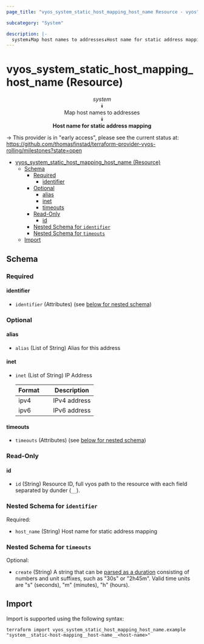 ```yaml
---
page_title: "vyos_system_static_host_mapping_host_name Resource - vyos"

subcategory: "System"

description: |-
  system⯯Map host names to addresses⯯Host name for static address mapping
---
```


# vyos_system_static_host_mapping_host_name (Resource)
<center>


*system*  
⯯  
Map host names to addresses  
⯯  
**Host name for static address mapping**


</center>

-> This provider is in "early access", please see the current status at: https://github.com/thomasfinstad/terraform-provider-vyos-rolling/milestones?state=open

<!--TOC-->

- [vyos_system_static_host_mapping_host_name (Resource)](#vyos_system_static_host_mapping_host_name-resource)
  - [Schema](#schema)
    - [Required](#required)
      - [identifier](#identifier)
    - [Optional](#optional)
      - [alias](#alias)
      - [inet](#inet)
      - [timeouts](#timeouts)
    - [Read-Only](#read-only)
      - [id](#id)
    - [Nested Schema for `identifier`](#nested-schema-for-identifier)
    - [Nested Schema for `timeouts`](#nested-schema-for-timeouts)
  - [Import](#import)

<!--TOC-->

<!-- schema generated by tfplugindocs -->
## Schema

### Required

#### identifier
- `identifier` (Attributes) (see [below for nested schema](#nestedatt--identifier))

### Optional

#### alias
- `alias` (List of String) Alias for this address
#### inet
- `inet` (List of String) IP Address

    |  Format  &emsp;|  Description   |
    |----------|----------------|
    |  ipv4    &emsp;|  IPv4 address  |
    |  ipv6    &emsp;|  IPv6 address  |
#### timeouts
- `timeouts` (Attributes) (see [below for nested schema](#nestedatt--timeouts))

### Read-Only

#### id
- `id` (String) Resource ID, full vyos path to the resource with each field separated by dunder (`__`).

<a id="nestedatt--identifier"></a>
### Nested Schema for `identifier`

Required:

- `host_name` (String) Host name for static address mapping


<a id="nestedatt--timeouts"></a>
### Nested Schema for `timeouts`

Optional:

- `create` (String) A string that can be [parsed as a duration](https://pkg.go.dev/time#ParseDuration) consisting of numbers and unit suffixes, such as &#34;30s&#34; or &#34;2h45m&#34;. Valid time units are &#34;s&#34; (seconds), &#34;m&#34; (minutes), &#34;h&#34; (hours).

## Import

Import is supported using the following syntax:

```shell
terraform import vyos_system_static_host_mapping_host_name.example "system__static-host-mapping__host-name__<host-name>"
```

